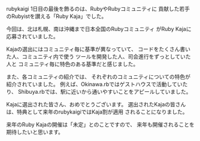 rubykaigi 1日目の最後を飾るのは、RubyやRubyコミュニティに
貢献した若手のRubyistを讃える「Ruby Kaja」でした。

今回は、北は札幌、南は沖縄まで日本全国のRubyコミュニティ
がRuby Kajaに応募されていました。

Kajaの選出にはコミュニティ毎に基準が異なっていて、
コードをたくさん書いた人、コミュニティ内で使う
ツールを開発した人、司会進行をずっとしていた人と
コミュニティ毎に特色のある基準だと感じました。

また、各コミュニティの紹介では、
それぞれのコミュニティについての特色が紹介されていました。
例えば、Okinawa.rbではゲストハウスで活動していたり、
Shibuya.rbでは、駅に近いから通いやすいことをアピールしていました。

Kajaに選出された皆さん、おめでとうございます。
選出されたKajaの皆さんは、特典として来年のrubykaigiではKaja割が適用
されることになりました。

来年のRuby Kajaの開催は「未定」とのことですので、
来年も開催されることを期待したいと思います。


